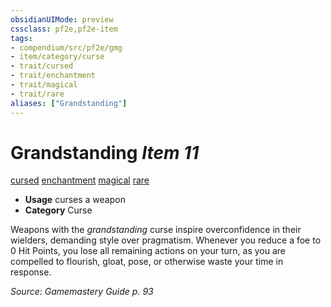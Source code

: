 ```yaml
---
obsidianUIMode: preview
cssclass: pf2e,pf2e-item
tags:
- compendium/src/pf2e/gmg
- item/category/curse
- trait/cursed
- trait/enchantment
- trait/magical
- trait/rare
aliases: ["Grandstanding"]
---
```

# Grandstanding *Item 11*  
[cursed](/rules/traits/cursed-gmg.md)  [enchantment](/rules/traits/enchantment.md)  [magical](/rules/traits/magical.md)  [rare](/rules/traits/rare.md)  

- **Usage** curses a weapon
- **Category** Curse

Weapons with the _grandstanding_ curse inspire overconfidence in their wielders, demanding style over pragmatism. Whenever you reduce a foe to 0 Hit Points, you lose all remaining actions on your turn, as you are compelled to flourish, gloat, pose, or otherwise waste your time in response.

*Source: Gamemastery Guide p. 93*